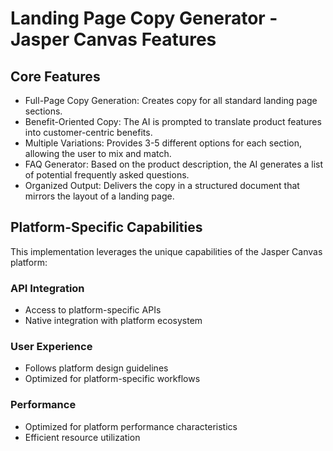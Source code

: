 # Landing Page Copy Generator - Jasper Canvas Features

## Core Features
- Full-Page Copy Generation: Creates copy for all standard landing page sections.
- Benefit-Oriented Copy: The AI is prompted to translate product features into customer-centric benefits.
- Multiple Variations: Provides 3-5 different options for each section, allowing the user to mix and match.
- FAQ Generator: Based on the product description, the AI generates a list of potential frequently asked questions.
- Organized Output: Delivers the copy in a structured document that mirrors the layout of a landing page.

## Platform-Specific Capabilities
This implementation leverages the unique capabilities of the Jasper Canvas platform:

### API Integration
- Access to platform-specific APIs
- Native integration with platform ecosystem

### User Experience
- Follows platform design guidelines
- Optimized for platform-specific workflows

### Performance
- Optimized for platform performance characteristics
- Efficient resource utilization
